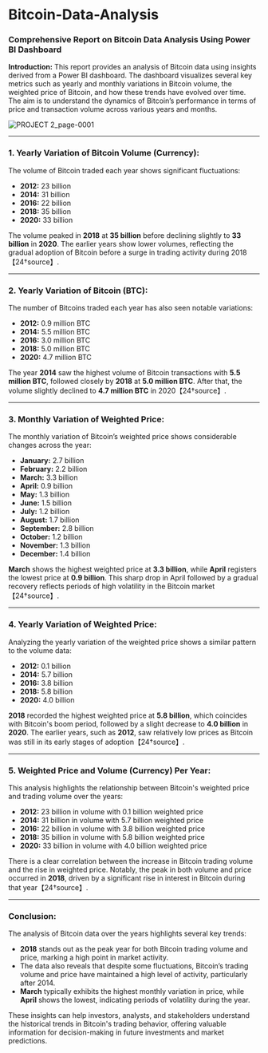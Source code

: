 # Bitcoin-Data-Analysis
### Comprehensive Report on Bitcoin Data Analysis Using Power BI Dashboard

**Introduction:**
This report provides an analysis of Bitcoin data using insights derived from a Power BI dashboard. The dashboard visualizes several key metrics such as yearly and monthly variations in Bitcoin volume, the weighted price of Bitcoin, and how these trends have evolved over time. The aim is to understand the dynamics of Bitcoin’s performance in terms of price and transaction volume across various years and months.

![PROJECT 2_page-0001](https://github.com/user-attachments/assets/8dc1d12a-6b1d-4adb-9fd1-bbcda3a47717)


---

### 1. **Yearly Variation of Bitcoin Volume (Currency):**
The volume of Bitcoin traded each year shows significant fluctuations:
- **2012:** 23 billion
- **2014:** 31 billion
- **2016:** 22 billion
- **2018:** 35 billion
- **2020:** 33 billion

The volume peaked in **2018** at **35 billion** before declining slightly to **33 billion** in **2020**. The earlier years show lower volumes, reflecting the gradual adoption of Bitcoin before a surge in trading activity during 2018【24†source】.

---

### 2. **Yearly Variation of Bitcoin (BTC):**
The number of Bitcoins traded each year has also seen notable variations:
- **2012:** 0.9 million BTC
- **2014:** 5.5 million BTC
- **2016:** 3.0 million BTC
- **2018:** 5.0 million BTC
- **2020:** 4.7 million BTC

The year **2014** saw the highest volume of Bitcoin transactions with **5.5 million BTC**, followed closely by **2018** at **5.0 million BTC**. After that, the volume slightly declined to **4.7 million BTC** in 2020【24†source】.

---

### 3. **Monthly Variation of Weighted Price:**
The monthly variation of Bitcoin’s weighted price shows considerable changes across the year:
- **January:** 2.7 billion
- **February:** 2.2 billion
- **March:** 3.3 billion
- **April:** 0.9 billion
- **May:** 1.3 billion
- **June:** 1.5 billion
- **July:** 1.2 billion
- **August:** 1.7 billion
- **September:** 2.8 billion
- **October:** 1.2 billion
- **November:** 1.3 billion
- **December:** 1.4 billion

**March** shows the highest weighted price at **3.3 billion**, while **April** registers the lowest price at **0.9 billion**. This sharp drop in April followed by a gradual recovery reflects periods of high volatility in the Bitcoin market【24†source】.

---

### 4. **Yearly Variation of Weighted Price:**
Analyzing the yearly variation of the weighted price shows a similar pattern to the volume data:
- **2012:** 0.1 billion
- **2014:** 5.7 billion
- **2016:** 3.8 billion
- **2018:** 5.8 billion
- **2020:** 4.0 billion

**2018** recorded the highest weighted price at **5.8 billion**, which coincides with Bitcoin's boom period, followed by a slight decrease to **4.0 billion** in **2020**. The earlier years, such as **2012**, saw relatively low prices as Bitcoin was still in its early stages of adoption【24†source】.

---

### 5. **Weighted Price and Volume (Currency) Per Year:**
This analysis highlights the relationship between Bitcoin's weighted price and trading volume over the years:
- **2012:** 23 billion in volume with 0.1 billion weighted price
- **2014:** 31 billion in volume with 5.7 billion weighted price
- **2016:** 22 billion in volume with 3.8 billion weighted price
- **2018:** 35 billion in volume with 5.8 billion weighted price
- **2020:** 33 billion in volume with 4.0 billion weighted price

There is a clear correlation between the increase in Bitcoin trading volume and the rise in weighted price. Notably, the peak in both volume and price occurred in **2018**, driven by a significant rise in interest in Bitcoin during that year【24†source】.

---

### Conclusion:
The analysis of Bitcoin data over the years highlights several key trends:
- **2018** stands out as the peak year for both Bitcoin trading volume and price, marking a high point in market activity.
- The data also reveals that despite some fluctuations, Bitcoin’s trading volume and price have maintained a high level of activity, particularly after 2014.
- **March** typically exhibits the highest monthly variation in price, while **April** shows the lowest, indicating periods of volatility during the year.

These insights can help investors, analysts, and stakeholders understand the historical trends in Bitcoin's trading behavior, offering valuable information for decision-making in future investments and market predictions.
